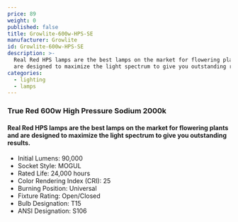 ```yaml
---
price: 89
weight: 0
published: false
title: Growlite-600w-HPS-SE
manufacturer: Growlite
id: Growlite-600w-HPS-SE
description: >-
  Real Red HPS lamps are the best lamps on the market for flowering plants and
  are designed to maximize the light spectrum to give you outstanding results.
categories:
  - lighting
  - lamps
---
```

### True Red 600w High Pressure Sodium 2000k

#### Real Red HPS lamps are the best lamps on the market for flowering plants and are designed to maximize the light spectrum to give you outstanding results.

* Initial Lumens: 90,000
* Socket Style: MOGUL
* Rated Life: 24,000 hours
* Color Rendering Index (CRI): 25
* Burning Position: Universal
* Fixture Rating: Open/Closed
* Bulb Designation: T15
* ANSI Designation: S106
